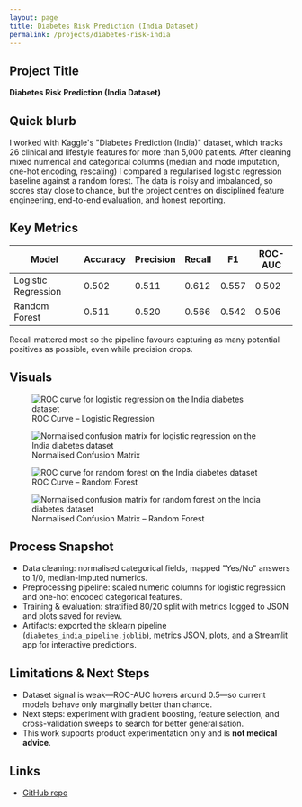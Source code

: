 ```yaml
---
layout: page
title: Diabetes Risk Prediction (India Dataset)
permalink: /projects/diabetes-risk-india
---
```


## Project Title
**Diabetes Risk Prediction (India Dataset)**

## Quick blurb
I worked with Kaggle's "Diabetes Prediction (India)" dataset, which tracks 26 clinical and lifestyle features for more than 5,000 patients. After cleaning mixed numerical and categorical columns (median and mode imputation, one-hot encoding, rescaling) I compared a regularised logistic regression baseline against a random forest. The data is noisy and imbalanced, so scores stay close to chance, but the project centres on disciplined feature engineering, end-to-end evaluation, and honest reporting.

## Key Metrics

| Model | Accuracy | Precision | Recall | F1 | ROC-AUC |
| --- | --- | --- | --- | --- | --- |
| Logistic Regression | 0.502 | 0.511 | 0.612 | 0.557 | 0.502 |
| Random Forest | 0.511 | 0.520 | 0.566 | 0.542 | 0.506 |

Recall mattered most so the pipeline favours capturing as many potential positives as possible, even while precision drops.

## Visuals

<figure>
  <img src="/models/diabetes_india_roc_curve.png" alt="ROC curve for logistic regression on the India diabetes dataset">
  <figcaption>ROC Curve – Logistic Regression</figcaption>
</figure>

<figure>
  <img src="/models/diabetes_india_confusion_matrix.png" alt="Normalised confusion matrix for logistic regression on the India diabetes dataset">
  <figcaption>Normalised Confusion Matrix</figcaption>
</figure>

<figure>
  <img src="/models_rf/rf_india_roc_curve.png" alt="ROC curve for random forest on the India diabetes dataset">
  <figcaption>ROC Curve – Random Forest</figcaption>
</figure>

<figure>
  <img src="/models_rf/rf_india_confusion_matrix.png" alt="Normalised confusion matrix for random forest on the India diabetes dataset">
  <figcaption>Normalised Confusion Matrix – Random Forest</figcaption>
</figure>

## Process Snapshot

- Data cleaning: normalised categorical fields, mapped "Yes/No" answers to 1/0, median-imputed numerics.
- Preprocessing pipeline: scaled numeric columns for logistic regression and one-hot encoded categorical features.
- Training & evaluation: stratified 80/20 split with metrics logged to JSON and plots saved for review.
- Artifacts: exported the sklearn pipeline (`diabetes_india_pipeline.joblib`), metrics JSON, plots, and a Streamlit app for interactive predictions.

## Limitations & Next Steps

- Dataset signal is weak—ROC-AUC hovers around 0.5—so current models behave only marginally better than chance.
- Next steps: experiment with gradient boosting, feature selection, and cross-validation sweeps to search for better generalisation.
- This work supports product experimentation only and is **not medical advice**.

## Links

- [GitHub repo](https://github.com/dlonial2/diabetes-risk-india)
